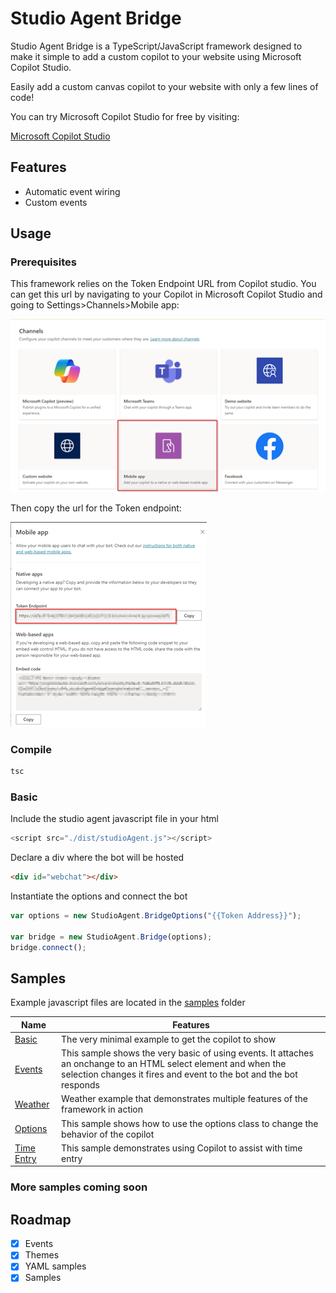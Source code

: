 # Studio Agent Bridge
Studio Agent Bridge is a TypeScript/JavaScript framework designed to make it simple to add a custom copilot to your website using Microsoft Copilot Studio.  

Easily add a custom canvas copilot to your website with only a few lines of code!

You can try Microsoft Copilot Studio for free by visiting:

[Microsoft Copilot Studio](https://aka.ms/trycopilotstudio)

## Features

- Automatic event wiring
- Custom events

## Usage

### Prerequisites 

This framework relies on the Token Endpoint URL from Copilot studio.  You can get this url by navigating to your Copilot in Microsoft Copilot Studio and going to Settings>Channels>Mobile app:

![Microsoft Copilot Studio Channels](/media/CopilotStudioChannels.png)

Then copy the url for the Token endpoint:

![Microsoft Copilot Studio Mobile app](/media/CopilotStudioMobileApp.png)

### Compile
```cmd
tsc
```

### Basic

Include the studio agent javascript file in your html

``` javascript
<script src="./dist/studioAgent.js"></script>
```

Declare a div where the bot will be hosted

```html
<div id="webchat"></div>
```

Instantiate the options and connect the bot

``` javascript
var options = new StudioAgent.BridgeOptions("{{Token Address}}");

var bridge = new StudioAgent.Bridge(options);
bridge.connect();
```

## Samples

Example javascript files are located in the [samples](./samples) folder

| Name | Features |
| ----- | -------- |
| [Basic](./samples/basic) | The very minimal example to get the copilot to show |
| [Events](./samples/events) | This sample shows the very basic of using events.  It attaches an onchange to an HTML select element and when the selection changes it fires and event to the bot and the bot responds |
| [Weather](./samples/weather) | Weather example that demonstrates multiple features of the framework in action |
| [Options](./samples/options) | This sample shows how to use the options class to change the behavior of the copilot |
| [Time Entry](./samples/timeentry) | This sample demonstrates using Copilot to assist with time entry |

### More samples coming soon

## Roadmap

- [X] Events
- [X] Themes
- [X] YAML samples
- [X] Samples
